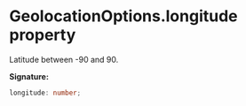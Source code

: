 # GeolocationOptions.longitude property

Latitude between -90 and 90.

**Signature:**

```typescript
longitude: number;
```
